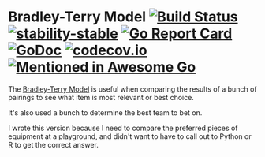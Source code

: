 Bradley-Terry Model [![Build
Status](https://www.travis-ci.org/seanhagen/bradleyterry.svg?branch=master)](https://www.travis-ci.org/seanhagen/bradleyterry) [![stability-stable](https://img.shields.io/badge/stability-stable-green.svg)](https://github.com/emersion/stability-badges#stable) [![Go Report
Card](https://goreportcard.com/badge/github.com/seanhagen/bradleyterry)](https://goreportcard.com/report/github.com/seanhagen/bradleyterry)
[![GoDoc](https://godoc.org/gonum.org/v1/gonum?status.svg)](https://godoc.org/github.com/seanhagen/bradleyterry)
[![codecov.io](https://codecov.io/gh/seanhagen/bradleyterry/branch/master/graph/badge.svg)](https://codecov.io/gh/seanhagen/bradleyterry) [![Mentioned in Awesome Go](https://awesome.re/mentioned-badge.svg)](https://github.com/avelino/awesome-go) 
===================

The [Bradley-Terry
Model](https://en.wikipedia.org/wiki/Bradley%E2%80%93Terry_model) is useful when
comparing the results of a bunch of pairings to see what item is most relevant
or best choice. 

It's also used a bunch to determine the best team to bet on.

I wrote this version because I need to compare the preferred pieces of equipment at a playground, and didn't want to have to call out to Python or R to get the correct answer.
